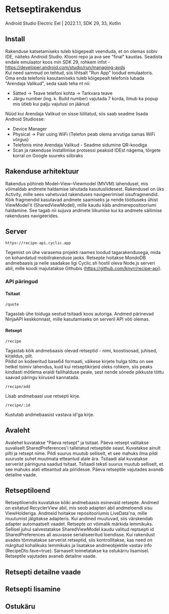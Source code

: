 # Retseptirakendus

Android Studio Electric Eel | 2022.1.1, SDK 29, 33, Kotlin

## Install
Rakenduse katsetamiseks tuleb kõigepealt veenduda, et on olemas sobiv IDE, näiteks Android Studio. Klooni repo ja ava see "final" kaustas. Seadista endale emulaator koos min SDK 29, rohkem infot - https://developer.android.com/studio/run/managing-avds \
Kui need sammud on tehtud, siis lihtsalt "Run App" loodud emulaatoris. \
Oma enda telefonis kasutamiseks tuleb kõigepealt telefonis lubada "Arendaja Valikud", seda saab teha nt nii:
 * Sätted -> Teave telefoni kohta -> Tarkvara teave
 * Järgu number (ing. k. Build number) vajutada 7 korda, ilmub ka popup mis ütleb kui palju vajutusi on jäänud

Nüüd kui Arendaja Valikud on sisse lülitatud, siis saab seadme lisada Android Studiosse:
 * Device Manager
 * Physical -> Pair using WiFi (Telefon peab olema arvutiga samas WiFi võrgus)
 * Telefonis mine Arendaja Valikud - Seadme sidumine QR-koodiga
 * Scan ja rakenduse installimise protsessi peaksid IDEst nägema, tõrgete korral on Google suureks sõbraks


## Rakenduse arhitektuur

Rakendus põhineb Model–View–Viewmodel (MVVM) lahendusel, mis võimaldab andmete haldamise lahutada kasutusliidesest. Rakendusel on üks Activity, mille sees vahetuvad rakenduses navigeerimisel sisufragmendid. Kõik fragmendid kasutavad andmete saamiseks ja nende töötluseks ühist ViewModel'it (SharedViewModel), mille kaudu käib andmerepositooriumi haldamine. See tagab nii sujuva andmete liikumise kui ka andmete säilimise rakenduses navigeerides.

## Server

```
https://recipe-api.cyclic.app
```

Tegemist on ühe varasema projekti raames loodud tagarakendusega, mida on kohandatud mobiilrakenduse jaoks. Retsepte hoitakse MondoDB andmebaasis ja neile saadakse ligi Cyclic.sh hostil oleva Node.js serveri abil, mille koodi majutatakse Githubis (https://github.com/knyrr/recipe-api).

### API päringud

#### Tsitaat

```
/quote
```

Tagastab ühe toiduga seotud tsitaadi koos autoriga. Andmed pärinevad NinjaAPI keskkonnast, mille kasutamiseks on serveril API võti olemas.

#### Retsept

```
/recipe
```

Tagastab kõik andmebaasis olevad retseptid - nimi, koostisosad, juhised, kirjeldus, pilt. \
Pildid on kodeeritud base64 formaati, väikese kirjete hulga tõttu on see hetkel toimiv lahendus, kuid kui retseptikirjeid oleks rohkem, siis peaks kindlasti mõtlema eraldi failihalduse peale, sest nende sõnede pikkuste tõttu saavad päringu kiirused kannatada.

```
/recipe/add
```

Lisab andmebaasi uue retsepti kirje.

```
/recipe/:id
```

Kustutab andmebaasist vastava id'ga kirje.

## Avaleht
Avalehel kuvatakse "Päeva retsept" ja tsitaat. Päeva retsept valitakse suvaliselt SharedPreferences'i talletatud retseptide seast. Kuvatakse ainult pilti ja retsept nime. Pildi suurus muutub selliselt, et see mahuks ilma pildi suuruste suhet muutmata etteantud alale ära. Tsitaadi alal kuvatakse serverist päringuna saadud tsitaat. Tsitaadi teksti suurus muutub selliselt, et see mahuks alati etteantud ala piiridesse. Päeva retseptile vajutades avaneb detailne vaade.

## Retseptiloend

Retseptiloendis kuvatakse kõiki andmebaasis esinevaid retsepte. Andmed on esitatud RecyclerView abil, mis seob adapteri abil andmeloendi sisu ViewHolderiga. Andmeid hoitakse repositooriumis LiveData'na, mille muutumist jälgitakse adapteris. Kui andmed muutuvad, siis värskendab adapter automaatselt vaadet.
Retsepte on võimalik märkida lemmikuks. Sellisel juhul salvestatakse SharedViewModel kaudu valitud reptsepti id SharedPreferences all asuvasse serialiseeritud loendisse. Kui rakendust avades tõmmatakse serverist retseptid, siis kontrollitakse, kas need on märgitud kohalikuks lemmikuks ja lisatakse andmeobjektile vastav info (RecipeDto.fave=true). Sarnaselt toimetatakse ka ostukärru lisamisel.
Retseptile vajutades avaneb detailne vaade.

## Retsepti detailne vaade

## Retsepti lisamine

## Ostukäru
